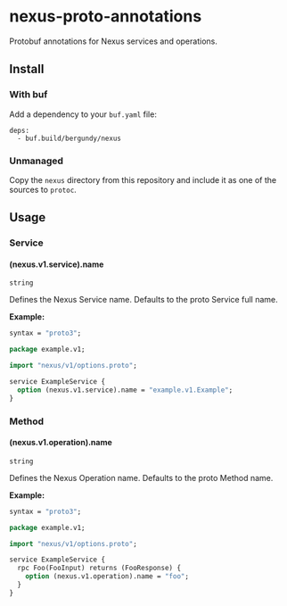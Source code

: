# nexus-proto-annotations

Protobuf annotations for Nexus services and operations.

## Install

### With buf

Add a dependency to your `buf.yaml` file:

```
deps:
  - buf.build/bergundy/nexus
```

### Unmanaged

Copy the `nexus` directory from this repository and include it as one of the sources to `protoc`.

## Usage

### Service

#### (nexus.v1.service).name

`string`

Defines the Nexus Service name. Defaults to the proto Service full name.

**Example:**

```protobuf
syntax = "proto3";

package example.v1;

import "nexus/v1/options.proto";

service ExampleService {
  option (nexus.v1.service).name = "example.v1.Example";
}
```

### Method

#### (nexus.v1.operation).name

`string`

Defines the Nexus Operation name. Defaults to the proto Method name.

**Example:**

```protobuf
syntax = "proto3";

package example.v1;

import "nexus/v1/options.proto";

service ExampleService {
  rpc Foo(FooInput) returns (FooResponse) {
	option (nexus.v1.operation).name = "foo";
  }
}
```

